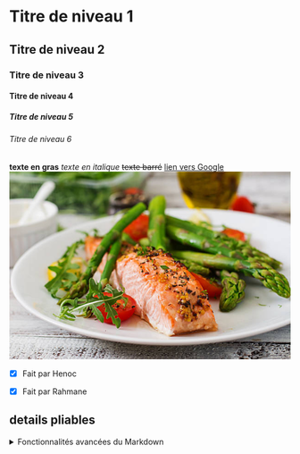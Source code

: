# Titre de niveau 1

## Titre de niveau 2

### Titre de niveau 3

#### Titre de niveau 4

##### Titre de niveau 5

###### Titre de niveau 6

**texte en gras**
*texte en italique*
~~texte barré~~
[lien vers Google](https://www.google.com)
![Image de test](../images/salade.jpg)

- [x] Fait par Henoc
- [x] Fait par Rahmane


## details pliables
<details>
<summary>Fonctionnalités avancées du Markdown</summary>

### Découvrez les secrets du Markdown professionnel !

**Ce que vous allez apprendre :**
- Techniques de mise en forme avancées
- Intégration de diagrammes interactifs
- Création de tableaux complexes
- Liens intelligents et ancres
- Astuces de productivité pour développeurs

</details>
